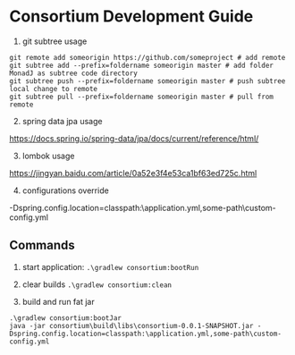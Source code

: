 # Consortium Development Guide

1. git subtree usage

```shell script
git remote add someorigin https://github.com/someproject # add remote
git subtree add --prefix=foldername someorigin master # add folder MonadJ as subtree code directory
git subtree push --prefix=foldername someorigin master # push subtree local change to remote
git subtree pull --prefix=foldername someorigin master # pull from remote 
```

2. spring data jpa usage

https://docs.spring.io/spring-data/jpa/docs/current/reference/html/

3. lombok usage

https://jingyan.baidu.com/article/0a52e3f4e53ca1bf63ed725c.html

4. configurations override

-Dspring.config.location=classpath:\application.yml,some-path\custom-config.yml



## Commands

1. start application: ```.\gradlew consortium:bootRun```

2. clear builds ```.\gradlew consortium:clean```

3. build and run fat jar 
```shell script
.\gradlew consortium:bootJar                            
java -jar consortium\build\libs\consortium-0.0.1-SNAPSHOT.jar -Dspring.config.location=classpath:\application.yml,some-path\custom-config.yml
```  
